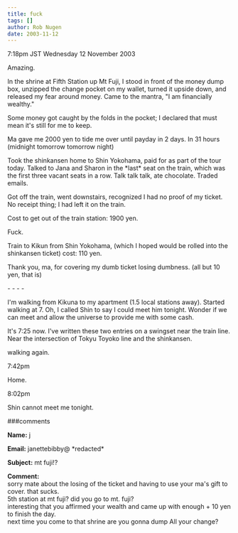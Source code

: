 ```yaml
---
title: fuck
tags: []
author: Rob Nugen
date: 2003-11-12
---
```


<p class=date>7:18pm JST Wednesday 12 November 2003</p>

<p>Amazing.</p>

<p>In the shrine at Fifth Station up Mt Fuji, I stood in front of the
money dump box, unzipped the change pocket on my wallet, turned it
upside down, and released my fear around money.  Came to the mantra,
"I am financially wealthy."</p>

<p>Some money got caught by the folds in the pocket; I declared that
must mean it's still for me to keep.</p>

<p>Ma gave me 2000 yen to tide me over until payday in 2 days.  In 31
hours (midnight tomorrow tomorrow night)</p>

<p>Took the shinkansen home to Shin Yokohama, paid for as part of the
tour today.  Talked to Jana and Sharon in the *last* seat on the
train, which was the first three vacant seats in a row.  Talk talk
talk, ate chocolate.  Traded emails.</p>

<p>Got off the train, went downstairs, recognized I had no proof of my
ticket.  No receipt thing; I had left it on the train.</p>

<p>Cost to get out of the train station: 1900 yen.</p>

<p>Fuck.</p>

<p>Train to Kikun from Shin Yokohama, (which I hoped would be rolled
into the shinkansen ticket) cost: 110 yen.</p>

<p>Thank you, ma, for covering my dumb ticket losing dumbness.  (all
but 10 yen, that is)</p>

<p>- - - -</p>

<p>I'm walking from Kikuna to my apartment (1.5 local stations away).
Started walking at 7.  Oh, I called Shin to say I could meet him
tonight.  Wonder if we can meet and allow the universe to provide me
with some cash.</p>

<p>It's 7:25 now.  I've written these two entries on a swingset near
the train line.  Near the intersection of Tokyu Toyoko line and the
shinkansen.</p>

<p>walking again.</p>

<p class=date>7:42pm</p>

<p>Home.</p>

<p class=date>8:02pm</p>

<p>Shin cannot meet me tonight.</p>

###comments

<p><b>Name:</b> j

<p><b>Email:</b> janettebibby@ *redacted*

<p><b>Subject:</b> mt fuji!?

<p><b>Comment:</b>
<br>sorry mate about the losing of the ticket and having to use your ma's gift to cover.  that sucks.<br>
  5th station at mt fuji?  did you go to mt. fuji?<br>
  interesting that you affirmed your wealth and came up with enough + 10 yen to finish the day.<br>
  next time you come to that shrine are you gonna dump All your change?

